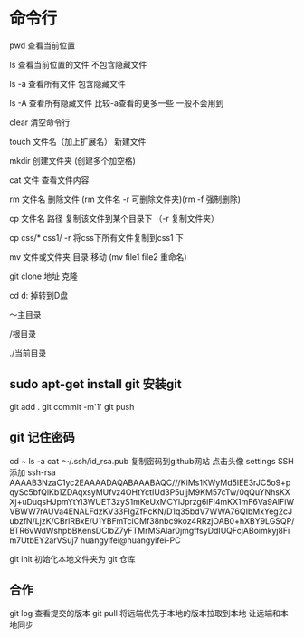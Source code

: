# 命令行

pwd         查看当前位置

ls          查看当前位置的文件 不包含隐藏文件

ls -a       查看所有文件  包含隐藏文件

ls -A       查看所有隐藏文件 比较-a查看的更多一些 一般不会用到

clear       清空命令行

touch 文件名（加上扩展名）      新建文件

mkdir       创建文件夹 (创建多个加空格)

cat 文件     查看文件内容

rm 文件名    删除文件   (rm 文件名 -r  可删除文件夹)(rm -f 强制删除)

cp 文件名 路径           复制该文件到某个目录下   （-r 复制文件夹）

cp css/* css1/ -r      将css下所有文件复制到css1 下

mv 文件或文件夹 目录      移动    (mv file1 file2 重命名)

git clone 地址 克隆

cd d: 掉转到D盘

～主目录

/根目录

./当前目录



## sudo apt-get install git    安装git


git add . 
git commit -m'1'
git push

## git 记住密码
cd ~
ls -a
cat ～/.ssh/id_rsa.pub
复制密码到github网站 点击头像 settings SSH 添加
ssh-rsa AAAAB3NzaC1yc2EAAAADAQABAAABAQC///KiMs1KWyMd5IEE3rJC5o9+pqySc5bfQlKb1ZDAqxsyMUfvz4OHtYctIUd3P5ujjM9KM57cTw/0qQuYNhsKXXj+uDuqsHJpmYtYi3WUET3zyS1mKeUxMCYlJprzg6iFI4mKX1mF6Va9AIFiWVBWW7rAUVa4ENALFdzKV33FIgZfPcKN/D1q35bdV7WWA76QIbMxYeg2cJubzfN/LjzK/CBrlRBxE/U1YBFmTciCMf38nbc9koz4RRzjOAB0+hXBY9LGSQP/BTR6vWdWshpbBKensDClbZ7yFTMrMSAlar0jmgffsyDdIUQFcjABoimkyj8Fim7UtbEY2arVSuj7 huangyifei@huangyifei-PC


git init 初始化本地文件夹为 git 仓库
## 合作
git log 查看提交的版本
git pull 将远端优先于本地的版本拉取到本地  让远端和本地同步
